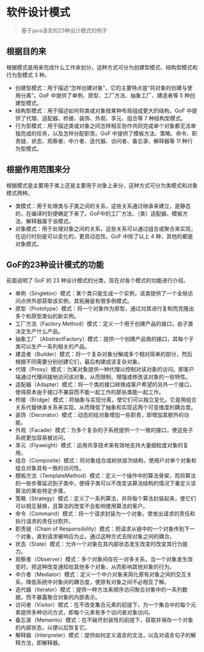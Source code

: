 # 软件设计模式
> 基于java语言的23种设计模式的例子

## 根据目的来
根据模式是用来完成什么工作来划分，这种方式可分为创建型模式、结构型模式和行为型模式 3 种。
* 创建型模式：用于描述“怎样创建对象”，它的主要特点是“将对象的创建与使用分离”。GoF 中提供了单例、原型、工厂方法、抽象工厂、建造者等 5 种创建型模式。
* 结构型模式：用于描述如何将类或对象按某种布局组成更大的结构，GoF 中提供了代理、适配器、桥接、装饰、外观、享元、组合等 7 种结构型模式。
* 行为型模式：用于描述类或对象之间怎样相互协作共同完成单个对象都无法单独完成的任务，以及怎样分配职责。GoF 中提供了模板方法、策略、命令、职责链、状态、观察者、中介者、迭代器、访问者、备忘录、解释器等 11 种行为型模式。

## 根据作用范围来分
根据模式是主要用于类上还是主要用于对象上来分，这种方式可分为类模式和对象模式两种。
* 类模式：用于处理类与子类之间的关系，这些关系通过继承来建立，是静态的，在编译时刻便确定下来了。GoF中的工厂方法、（类）适配器、模板方法、解释器属于该模式。
* 对象模式：用于处理对象之间的关系，这些关系可以通过组合或聚合来实现，在运行时刻是可以变化的，更具动态性。GoF 中除了以上 4 种，其他的都是对象模式。

## GoF的23种设计模式的功能
前面说明了 GoF 的 23 种设计模式的分类，现在对各个模式的功能进行介绍。
* 单例（Singleton）模式：某个类只能生成一个实例，该类提供了一个全局访问点供外部获取该实例，其拓展是有限多例模式。
* 原型（Prototype）模式：将一个对象作为原型，通过对其进行复制而克隆出多个和原型类似的新实例。
* 工厂方法（Factory Method）模式：定义一个用于创建产品的接口，由子类决定生产什么产品。
* 抽象工厂（AbstractFactory）模式：提供一个创建产品族的接口，其每个子类可以生产一系列相关的产品。
* 建造者（Builder）模式：将一个复杂对象分解成多个相对简单的部分，然后根据不同需要分别创建它们，最后构建成该复杂对象。
* 代理（Proxy）模式：为某对象提供一种代理以控制对该对象的访问。即客户端通过代理间接地访问该对象，从而限制、增强或修改该对象的一些特性。
* 适配器（Adapter）模式：将一个类的接口转换成客户希望的另外一个接口，使得原本由于接口不兼容而不能一起工作的那些类能一起工作。
* 桥接（Bridge）模式：将抽象与实现分离，使它们可以独立变化。它是用组合关系代替继承关系来实现，从而降低了抽象和实现这两个可变维度的耦合度。
* 装饰（Decorator）模式：动态的给对象增加一些职责，即增加其额外的功能。
* 外观（Facade）模式：为多个复杂的子系统提供一个一致的接口，使这些子系统更加容易被访问。
* 享元（Flyweight）模式：运用共享技术来有效地支持大量细粒度对象的复用。
* 组合（Composite）模式：将对象组合成树状层次结构，使用户对单个对象和组合对象具有一致的访问性。
* 模板方法（TemplateMethod）模式：定义一个操作中的算法骨架，而将算法的一些步骤延迟到子类中，使得子类可以不改变该算法结构的情况下重定义该算法的某些特定步骤。
* 策略（Strategy）模式：定义了一系列算法，并将每个算法封装起来，使它们可以相互替换，且算法的改变不会影响使用算法的客户。
* 命令（Command）模式：将一个请求封装为一个对象，使发出请求的责任和执行请求的责任分割开。
* 职责链（Chain of Responsibility）模式：把请求从链中的一个对象传到下一个对象，直到请求被响应为止。通过这种方式去除对象之间的耦合。
* 状态（State）模式：允许一个对象在其内部状态发生改变时改变其行为能力。
* 观察者（Observer）模式：多个对象间存在一对多关系，当一个对象发生改变时，把这种改变通知给其他多个对象，从而影响其他对象的行为。
* 中介者（Mediator）模式：定义一个中介对象来简化原有对象之间的交互关系，降低系统中对象间的耦合度，使原有对象之间不必相互了解。
* 迭代器（Iterator）模式：提供一种方法来顺序访问聚合对象中的一系列数据，而不暴露聚合对象的内部表示。
* 访问者（Visitor）模式：在不改变集合元素的前提下，为一个集合中的每个元素提供多种访问方式，即每个元素有多个访问者对象访问。
* 备忘录（Memento）模式：在不破坏封装性的前提下，获取并保存一个对象的内部状态，以便以后恢复它。
* 解释器（Interpreter）模式：提供如何定义语言的文法，以及对语言句子的解释方法，即解释器。
